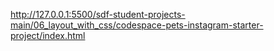 http://127.0.0.1:5500/sdf-student-projects-main/06_layout_with_css/codespace-pets-instagram-starter-project/index.html

